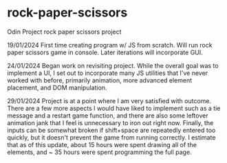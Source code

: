 # rock-paper-scissors
Odin Project rock paper scissors project

19/01/2024 First time creating program w/ JS from scratch. Will run rock paper scissors game in console. Later iterations will incorporate GUI.

24/01/2024 Began work on revisiting project. While the overall goal was to implement a UI, I set out to incorporate many JS utilities that I've never worked with before, primarily animation, more advanced element placement, and DOM manipulation. 

29/01/2024 Project is at a point where I am very satisfied with outcome. There are a few more aspects I would have liked to implement such as a tie message and a restart game function, and there are also some leftover animation jank that I feel is unnecessary to iron out right now. Finally, the inputs can be somewhat broken if shift+space are repeatedly entered too quickly, but it doesn't prevent the game from running correctly. I estimate that as of this update, about 15 hours were spent drawing all of the elements, and ~ 35 hours were spent programming the full page. 